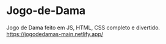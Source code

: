 # Jogo-de-Dama
Jogo de Dama feito em JS, HTML, CSS completo e divertido.  https://jogodedamas-main.netlify.app/
